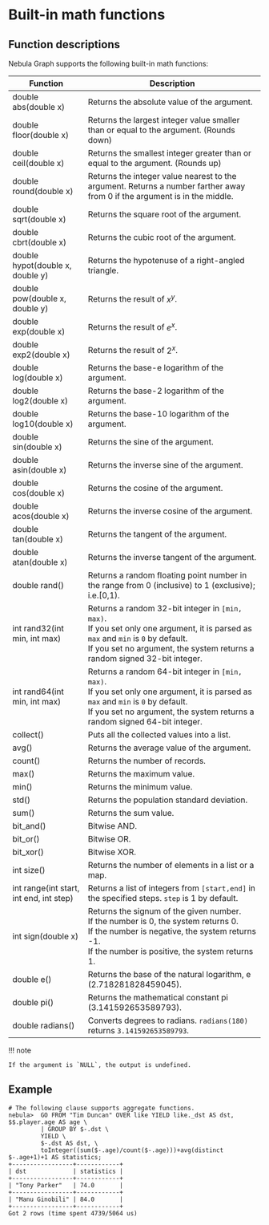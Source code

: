 # Built-in math functions

## Function descriptions

Nebula Graph supports the following built-in math functions:

Function| Description |
----  |  ----|
double abs(double x) | Returns the absolute value of the argument. |
double floor(double x) | Returns the largest integer value smaller than or equal to the argument. (Rounds down) |
double ceil(double x) | Returns the smallest integer greater than or equal to the argument. (Rounds up) |
double round(double x) | Returns the integer value nearest to the argument. Returns a number farther away from 0 if the argument is in the middle. |
double sqrt(double x) | Returns the square root of the argument. |
double cbrt(double x) | Returns the cubic root of the argument. |
double hypot(double x, double y) | Returns the hypotenuse of a right-angled triangle. |
double pow(double x, double y) | Returns the result of $x^y$. |
double exp(double x) | Returns the result of $e^x$. |
double exp2(double x) | Returns the result of $2^x$. |
double log(double x) | Returns the base-e logarithm of the argument. |
double log2(double x) | Returns the base-2 logarithm of the argument. |
double log10(double x) | Returns the base-10 logarithm of the argument. |
double sin(double x) | Returns the sine of the argument. |
double asin(double x) | Returns the inverse sine of the argument. |
double cos(double x) | Returns the cosine of the argument. |
double acos(double x) | Returns the inverse cosine of the argument. |
double tan(double x) | Returns the tangent of the argument. |
double atan(double x) | Returns the inverse tangent of the argument. |
double rand() | Returns a random floating point number in the range from 0 (inclusive) to 1 (exclusive); i.e.[0,1). |
int rand32(int min, int max) | Returns a random 32-bit integer in `[min, max)`.<br>If you set only one argument, it is parsed as `max` and `min` is `0` by default.<br>If you set no argument, the system returns a random signed 32-bit integer. |
int rand64(int min, int max) | Returns a random 64-bit integer in `[min, max)`.<br>If you set only one argument, it is parsed as `max` and `min` is `0` by default.<br>If you set no argument, the system returns a random signed 64-bit integer. |
collect() | Puts all the collected values into a list. |
avg() | Returns the average value of the argument. |
count() | Returns the number of records. |
max() | Returns the maximum value. |
min() | Returns the minimum value. |
std() | Returns the population standard deviation. |
sum() | Returns the sum value. |
bit_and() | Bitwise AND. |
bit_or() | Bitwise OR. |
bit_xor() | Bitwise XOR. |
int size() | Returns the number of elements in a list or a map. |
int range(int start, int end, int step) | Returns a list of integers from `[start,end]` in the specified steps. `step` is 1 by default. |
int sign(double x) | Returns the signum of the given number.<br>If the number is 0, the system returns 0.<br>If the number is negative, the system returns -1.<br>If the number is positive, the system returns 1. |
double e()  | Returns the base of the natural logarithm, e (2.718281828459045). |
double pi() | Returns the mathematical constant pi (3.141592653589793). |
double radians() | Converts degrees to radians. `radians(180)` returns `3.141592653589793`. |

!!! note

    If the argument is `NULL`, the output is undefined.

## Example

```ngql
# The following clause supports aggregate functions.
nebula>  GO FROM "Tim Duncan" OVER like YIELD like._dst AS dst, $$.player.age AS age \
         | GROUP BY $-.dst \
         YIELD \
         $-.dst AS dst, \
         toInteger((sum($-.age)/count($-.age)))+avg(distinct $-.age+1)+1 AS statistics;
+-----------------+------------+
| dst             | statistics |
+-----------------+------------+
| "Tony Parker"   | 74.0       |
+-----------------+------------+
| "Manu Ginobili" | 84.0       |
+-----------------+------------+
Got 2 rows (time spent 4739/5064 us)

```
